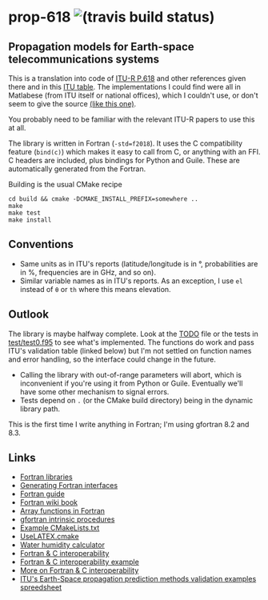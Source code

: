 
# prop-618 ![(travis build status)](https://travis-ci.org/lloda/prop-618.svg?branch=master) #

## Propagation models for Earth-space telecommunications systems

This is a translation into code of [ITU-R P.618](https://www.itu.int/dms_pubrec/itu-r/rec/p/R-REC-P.618-13-201712-I!!PDF-E.pdf) and other references given there and in this [ITU table](https://www.itu.int/en/ITU-R/study-groups/rsg3/Pages/iono-tropo-spheric.aspx). The implementations I could find were all in Matlabese (from ITU itself or national offices), which I couldn't use, or don't seem to give the source [(like this one)](https://logiciels.cnes.fr/fr/content/propa).

You probably need to be familiar with the relevant ITU-R papers to use this at all.

The library is written in Fortran (`-std=f2018`). It uses the C compatibility feature (`bind(c)`) which makes it easy to call from C, or anything with an FFI. C headers are included, plus bindings for Python and Guile. These are automatically generated from the Fortran.

Building is the usual CMake recipe

```
cd build && cmake -DCMAKE_INSTALL_PREFIX=somewhere ..
make
make test
make install
```

## Conventions

* Same units as in ITU's reports (latitude/longitude is in °, probabilities are in %, frequencies are in GHz, and so on).
* Similar variable names as in ITU's reports. As an exception, I use `el` instead of `θ` or `th` where this means elevation.

## Outlook

The library is maybe halfway complete. Look at the [TODO](TODO) file or the tests in [test/test0.f95](test/test0.f95) to see what's implemented. The functions do work and pass ITU's validation table (linked below) but I'm not settled on function names and error handling, so the interface could change in the future.

* Calling the library with out-of-range parameters will abort, which is inconvenient if you're using it from Python or Guile. Eventually we'll have some other mechanism to signal errors.
* Tests depend on `.` (or the CMake build directory) being in the dynamic library path.

This is the first time I write anything in Fortran; I'm using gfortran 8.2 and 8.3.

## Links

* [Fortran libraries](https://github.com/rabbiabram/awesome-fortran)
* [Generating Fortran interfaces](http://fortranwiki.org/fortran/show/Generating+C+Interfaces)
* [Fortran guide](http://www.egr.unlv.edu/~ed/fortranv3.pdf)
* [Fortran wiki book](https://en.wikibooks.org/wiki/Category:Book:Fortran)
* [Array functions in Fortran](https://www.phy.ornl.gov/csep/pl/node18.html)
* [gfortran intrinsic procedures](https://gcc.gnu.org/onlinedocs/gfortran/Intrinsic-Procedures.html#Intrinsic-Procedures)
* [Example CMakeLists.txt](https://github.com/stevengj/nlopt/blob/master/CMakeLists.txt)
* [UseLATEX.cmake](https://gitlab.kitware.com/kmorel/UseLATEX/blob/master/UseLATEX.pdf)
* [Water humidity calculator](https://www.cactus2000.de/uk/unit/masshum.shtml)
* [Fortran & C interoperability](https://gcc.gnu.org/onlinedocs/gfortran/Interoperability-with-C.html)
* [Fortran & C interoperability example](https://stackoverflow.com/a/30430656)
* [More on Fortran & C interoperability](https://stackoverflow.com/a/14503508)
* [ITU's Earth-Space propagation prediction methods validation examples spreedsheet](https://www.itu.int/en/ITU-R/study-groups/rsg3/ionotropospheric/CG-3M3J-13-ValEx-Rev4_2.xlsx)
